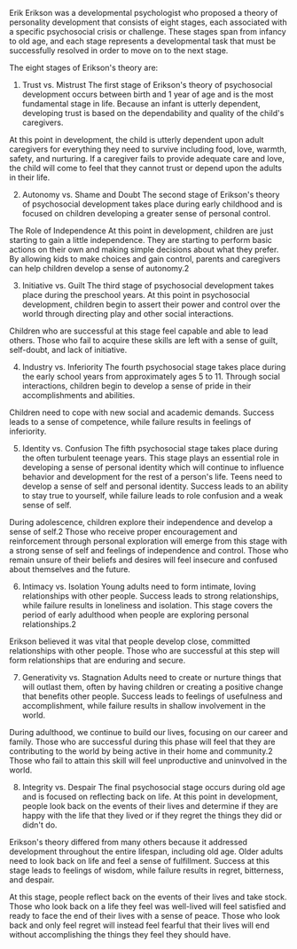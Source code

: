 Erik Erikson was a developmental psychologist who proposed a theory of
personality development that consists of eight stages, each associated with a
specific psychosocial crisis or challenge. These stages span from infancy to old
age, and each stage represents a developmental task that must be successfully
resolved in order to move on to the next stage.

The eight stages of Erikson's theory are:

1. Trust vs. Mistrust The first stage of Erikson's theory of psychosocial
   development occurs between birth and 1 year of age and is the most
   fundamental stage in life. Because an infant is utterly dependent, developing
   trust is based on the dependability and quality of the child's caregivers.

At this point in development, the child is utterly dependent upon adult
caregivers for everything they need to survive including food, love, warmth,
safety, and nurturing. If a caregiver fails to provide adequate care and love,
the child will come to feel that they cannot trust or depend upon the adults in
their life.

2. Autonomy vs. Shame and Doubt The second stage of Erikson's theory of
   psychosocial development takes place during early childhood and is focused on
   children developing a greater sense of personal control.

The Role of Independence At this point in development, children are just
starting to gain a little independence. They are starting to perform basic
actions on their own and making simple decisions about what they prefer. By
allowing kids to make choices and gain control, parents and caregivers can help
children develop a sense of autonomy.2

3. Initiative vs. Guilt The third stage of psychosocial development takes place
   during the preschool years. At this point in psychosocial development,
   children begin to assert their power and control over the world through
   directing play and other social interactions.

Children who are successful at this stage feel capable and able to lead others.
Those who fail to acquire these skills are left with a sense of guilt,
self-doubt, and lack of initiative.

4. Industry vs. Inferiority The fourth psychosocial stage takes place during the
   early school years from approximately ages 5 to 11. Through social
   interactions, children begin to develop a sense of pride in their
   accomplishments and abilities.

Children need to cope with new social and academic demands. Success leads to a
sense of competence, while failure results in feelings of inferiority.

5. Identity vs. Confusion The fifth psychosocial stage takes place during the
   often turbulent teenage years. This stage plays an essential role in
   developing a sense of personal identity which will continue to influence
   behavior and development for the rest of a person's life. Teens need to
   develop a sense of self and personal identity. Success leads to an ability to
   stay true to yourself, while failure leads to role confusion and a weak sense
   of self.

During adolescence, children explore their independence and develop a sense of
self.2﻿ Those who receive proper encouragement and reinforcement through personal
exploration will emerge from this stage with a strong sense of self and feelings
of independence and control. Those who remain unsure of their beliefs and
desires will feel insecure and confused about themselves and the future.

6. Intimacy vs. Isolation Young adults need to form intimate, loving
   relationships with other people. Success leads to strong relationships, while
   failure results in loneliness and isolation. This stage covers the period of
   early adulthood when people are exploring personal relationships.2﻿

Erikson believed it was vital that people develop close, committed relationships
with other people. Those who are successful at this step will form relationships
that are enduring and secure.

7. Generativity vs. Stagnation Adults need to create or nurture things that will
   outlast them, often by having children or creating a positive change that
   benefits other people. Success leads to feelings of usefulness and
   accomplishment, while failure results in shallow involvement in the world.

During adulthood, we continue to build our lives, focusing on our career and
family. Those who are successful during this phase will feel that they are
contributing to the world by being active in their home and community.2﻿ Those
who fail to attain this skill will feel unproductive and uninvolved in the
world.

8. Integrity vs. Despair The final psychosocial stage occurs during old age and
   is focused on reflecting back on life. At this point in development, people
   look back on the events of their lives and determine if they are happy with
   the life that they lived or if they regret the things they did or didn't do.

Erikson's theory differed from many others because it addressed development
throughout the entire lifespan, including old age. Older adults need to look
back on life and feel a sense of fulfillment. Success at this stage leads to
feelings of wisdom, while failure results in regret, bitterness, and despair.

At this stage, people reflect back on the events of their lives and take stock.
Those who look back on a life they feel was well-lived will feel satisfied and
ready to face the end of their lives with a sense of peace. Those who look back
and only feel regret will instead feel fearful that their lives will end without
accomplishing the things they feel they should have.
